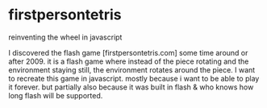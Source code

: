 # firstpersontetris
reinventing the wheel in javascript

I discovered the flash game [firstpersontetris.com] some time around or after 2009. it is a flash game where instead of the piece rotating and the environment staying still, the environment rotates around the piece. I want to recreate this game in javascript. mostly because i want to be able to play it forever. but partially also because it was built in flash & who knows how long flash will be supported. 
